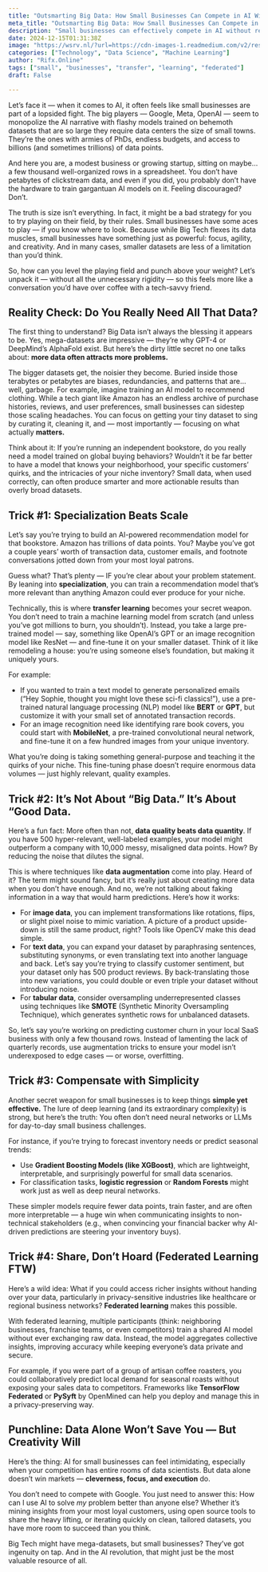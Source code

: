 ```yaml
---
title: "Outsmarting Big Data: How Small Businesses Can Compete in AI Without Mega-Datasets"
meta_title: "Outsmarting Big Data: How Small Businesses Can Compete in AI Without Mega-Datasets"
description: "Small businesses can effectively compete in AI without relying on massive datasets by leveraging their strengths: focus, agility, and creativity. Instead of trying to match the scale of big tech, they can specialize in niche markets, using techniques like transfer learning to fine-tune pre-trained models on smaller, high-quality datasets. Data quality often trumps quantity, and methods like data augmentation can enhance limited datasets. Simplicity in model choice, such as using Gradient Boosting or logistic regression, can also yield effective results. Additionally, federated learning allows businesses to collaborate on AI models without sharing sensitive data. Ultimately, creativity and tailored solutions can drive success in the AI landscape."
date: 2024-12-15T01:31:38Z
image: "https://wsrv.nl/?url=https://cdn-images-1.readmedium.com/v2/resize:fit:800/1*FP5IRsbc4yLNIikQcMKEPw.jpeg"
categories: ["Technology", "Data Science", "Machine Learning"]
author: "Rifx.Online"
tags: ["small", "businesses", "transfer", "learning", "federated"]
draft: False

---
```







Let’s face it — when it comes to AI, it often feels like small businesses are part of a lopsided fight. The big players — Google, Meta, OpenAI — seem to monopolize the AI narrative with flashy models trained on behemoth datasets that are so large they require data centers the size of small towns. They’re the ones with armies of PhDs, endless budgets, and access to billions (and sometimes trillions) of data points.

And here you are, a modest business or growing startup, sitting on maybe…a few thousand well\-organized rows in a spreadsheet. You don’t have petabytes of clickstream data, and even if you did, you probably don’t have the hardware to train gargantuan AI models on it. Feeling discouraged? Don’t.

The truth is size isn’t everything. In fact, it might be a bad strategy for you to try playing on their field, by their rules. Small businesses have some aces to play — if you know where to look. Because while Big Tech flexes its data muscles, small businesses have something just as powerful: focus, agility, and creativity. And in many cases, smaller datasets are less of a limitation than you’d think.

So, how can you level the playing field and punch above your weight? Let’s unpack it — without all the unnecessary rigidity — so this feels more like a conversation you’d have over coffee with a tech\-savvy friend.


## Reality Check: Do You Really Need All That Data?

The first thing to understand? Big Data isn’t always the blessing it appears to be. Yes, mega\-datasets are impressive — they’re why GPT\-4 or DeepMind’s AlphaFold exist. But here’s the dirty little secret no one talks about: **more data often attracts more problems.**

The bigger datasets get, the noisier they become. Buried inside those terabytes or petabytes are biases, redundancies, and patterns that are…well, garbage. For example, imagine training an AI model to recommend clothing. While a tech giant like Amazon has an endless archive of purchase histories, reviews, and user preferences, small businesses can sidestep those scaling headaches. You can focus on getting your tiny dataset to sing by curating it, cleaning it, and — most importantly — focusing on what actually **matters.**

Think about it: If you’re running an independent bookstore, do you really need a model trained on global buying behaviors? Wouldn’t it be far better to have a model that knows your neighborhood, your specific customers’ quirks, and the intricacies of your niche inventory? Small data, when used correctly, can often produce smarter and more actionable results than overly broad datasets.


## Trick \#1: Specialization Beats Scale

Let’s say you’re trying to build an AI\-powered recommendation model for that bookstore. Amazon has trillions of data points. You? Maybe you’ve got a couple years’ worth of transaction data, customer emails, and footnote conversations jotted down from your most loyal patrons.

Guess what? That’s plenty — IF you’re clear about your problem statement. By leaning into **specialization**, you can train a recommendation model that’s more relevant than anything Amazon could ever produce for your niche.

Technically, this is where **transfer learning** becomes your secret weapon. You don’t need to train a machine learning model from scratch (and unless you’ve got millions to burn, you shouldn’t). Instead, you take a large pre\-trained model — say, something like OpenAI’s GPT or an image recognition model like ResNet — and fine\-tune it on your smaller dataset. Think of it like remodeling a house: you’re using someone else’s foundation, but making it uniquely yours.

For example:

* If you wanted to train a text model to generate personalized emails (“Hey Sophie, thought you might love these sci\-fi classics!”), use a pre\-trained natural language processing (NLP) model like **BERT** or **GPT**, but customize it with your small set of annotated transaction records.
* For an image recognition need like identifying rare book covers, you could start with **MobileNet**, a pre\-trained convolutional neural network, and fine\-tune it on a few hundred images from your unique inventory.

What you’re doing is taking something general\-purpose and teaching it the quirks of your niche. This fine\-tuning phase doesn’t require enormous data volumes — just highly relevant, quality examples.


## Trick \#2: It’s Not About “Big Data.” It’s About “Good Data.

Here’s a fun fact: More often than not, **data quality beats data quantity**. If you have 500 hyper\-relevant, well\-labeled examples, your model might outperform a company with 10,000 messy, misaligned data points. How? By reducing the noise that dilutes the signal.

This is where techniques like **data augmentation** come into play. Heard of it? The term might sound fancy, but it’s really just about creating more data when you don’t have enough. And no, we’re not talking about faking information in a way that would harm predictions. Here’s how it works:

* For **image data**, you can implement transformations like rotations, flips, or slight pixel noise to mimic variation. A picture of a product upside\-down is still the same product, right? Tools like OpenCV make this dead simple.
* For **text data**, you can expand your dataset by paraphrasing sentences, substituting synonyms, or even translating text into another language and back. Let’s say you’re trying to classify customer sentiment, but your dataset only has 500 product reviews. By back\-translating those into new variations, you could double or even triple your dataset without introducing noise.
* For **tabular data**, consider oversampling underrepresented classes using techniques like **SMOTE** (Synthetic Minority Oversampling Technique), which generates synthetic rows for unbalanced datasets.

So, let’s say you’re working on predicting customer churn in your local SaaS business with only a few thousand rows. Instead of lamenting the lack of quarterly records, use augmentation tricks to ensure your model isn’t underexposed to edge cases — or worse, overfitting.


## Trick \#3: Compensate with Simplicity

Another secret weapon for small businesses is to keep things **simple yet effective.** The lure of deep learning (and its extraordinary complexity) is strong, but here’s the truth: You often don’t need neural networks or LLMs for day\-to\-day small business challenges.

For instance, if you’re trying to forecast inventory needs or predict seasonal trends:

* Use **Gradient Boosting Models (like XGBoost)**, which are lightweight, interpretable, and surprisingly powerful for small data scenarios.
* For classification tasks, **logistic regression** or **Random Forests** might work just as well as deep neural networks.

These simpler models require fewer data points, train faster, and are often more interpretable — a huge win when communicating insights to non\-technical stakeholders (e.g., when convincing your financial backer why AI\-driven predictions are steering your inventory buys).


## Trick \#4: Share, Don’t Hoard (Federated Learning FTW)

Here’s a wild idea: What if you could access richer insights without handing over your data, particularly in privacy\-sensitive industries like healthcare or regional business networks? **Federated learning** makes this possible.

With federated learning, multiple participants (think: neighboring businesses, franchise teams, or even competitors) train a shared AI model without ever exchanging raw data. Instead, the model aggregates collective insights, improving accuracy while keeping everyone’s data private and secure.

For example, if you were part of a group of artisan coffee roasters, you could collaboratively predict local demand for seasonal roasts without exposing your sales data to competitors. Frameworks like **TensorFlow Federated** or **PySyft** by OpenMined can help you deploy and manage this in a privacy\-preserving way.


## Punchline: Data Alone Won’t Save You — But Creativity Will

Here’s the thing: AI for small businesses can feel intimidating, especially when your competition has entire rooms of data scientists. But data alone doesn’t win markets — **cleverness, focus, and execution** do.

You don’t need to compete with Google. You just need to answer this: How can I use AI to solve *my* problem better than anyone else? Whether it’s mining insights from your most loyal customers, using open source tools to share the heavy lifting, or iterating quickly on clean, tailored datasets, you have more room to succeed than you think.

Big Tech might have mega\-datasets, but small businesses? They’ve got ingenuity on tap. And in the AI revolution, that might just be the most valuable resource of all.


